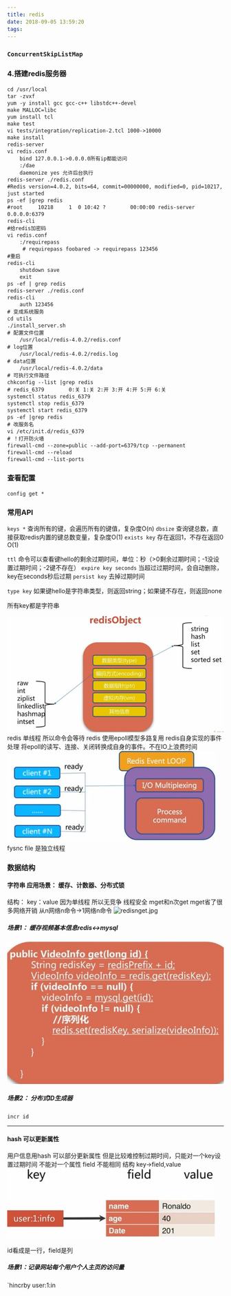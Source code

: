 ```yaml
---
title: redis
date: 2018-09-05 13:59:20
tags:
---
```

### `ConcurrentSkipListMap`

### 4.搭建redis服务器

```shell
cd /usr/local
tar -zvxf 
yum -y install gcc gcc-c++ libstdc++-devel
make MALLOC=libc
yum install tcl
make test
vi tests/integration/replication-2.tcl 1000->10000
make install
redis-server
vi redis.conf
    bind 127.0.0.1->0.0.0.0所有ip都能访问
    :/dae
    daemonize yes 允许后台执行
redis-server ./redis.conf
#Redis version=4.0.2, bits=64, commit=00000000, modified=0, pid=10217, just started
ps -ef |grep redis
#root     10218     1  0 10:42 ?        00:00:00 redis-server 0.0.0.0:6379
redis-cli
#给redis加密码
vi redis.conf
    :/requirepass
     # requirepass foobared -> requirepass 123456
#重启
redis-cli
    shutdown save
    exit
ps -ef | grep redis
redis-server ./redis.conf
redis-cli
    auth 123456
# 变成系统服务
cd utils
./install_server.sh
# 配置文件位置
    /usr/local/redis-4.0.2/redis.conf
# log位置
    /usr/local/redis-4.0.2/redis.log
# data位置
    /usr/local/redis-4.0.2/data
# 可执行文件路径
chkconfig --list |grep redis
# redis_6379        0:关 1:关 2:开 3:开 4:开 5:开 6:关
systemctl status redis_6379
systemctl stop redis_6379
systemctl start redis_6379
ps -ef |grep redis
# 改服务名
vi /etc/init.d/redis_6379
# ！打开防火墙
firewall-cmd --zone=public --add-port=6379/tcp --permanent
firewall-cmd --reload
firewall-cmd --list-ports
```

### 查看配置
`config get *`

### 常用API

`keys *` 查询所有的键，会遍历所有的键值，复杂度O(n)
`dbsize` 查询键总数，直接获取redis内置的键总数变量，复杂度O(1)
`exists key` 存在返回1，不存在返回0 O(1)

`ttl` 命令可以查看键hello的剩余过期时间，单位：秒（>0剩余过期时间；-1没设置过期时间；-2键不存在）
`expire key seconds` 当超过过期时间，会自动删除，key在seconds秒后过期
`persist key` 去掉过期时间

`type key` 如果键hello是字符串类型，则返回string；如果键不存在，则返回none

所有key都是字符串

![redisobject.jpg](/images/redisobject.jpg)
redis 单线程 所以命令会等待
redis 使用epoll模型多路复用 redis自身实现的事件处理 将epoll的读写、连接、关闭转换成自身的事件。不在IO上浪费时间
![redisIO.jpg](/images/redisIO.jpg)
fysnc file 是独立线程


### 数据结构

#### 字符串 应用场景： 缓存、计数器、分布式锁
结构： key：value
因为单线程 所以无竞争 线程安全
mget和n次get mget省了很多网络开销 从n网络n命令->1网络n命令
![redisnget.jpg](redisnget.jpg)

##### 场景1： 缓存视频基本信息redis<->mysql
![redisvideo.jpg](/images/redisvideo.jpg)

##### 场景2： 分布式ID生成器
`incr id`

---
#### hash 可以更新属性
用户信息用hash 可以部分更新属性 
但是比较难控制过期时间，只能对一个key设置过期时间 不能对一个属性
field 不能相同
结构 key->field,value
![redishash.jpg](/images/redishash.jpg)

id看成是一行，field是列

##### 场景1：记录网站每个用户个人主页的访问量
`hincrby user:1:in
